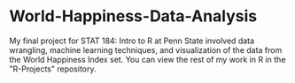 # World-Happiness-Data-Analysis
My final project for STAT 184: Intro to R at Penn State involved data wrangling, machine learning techniques, and visualization of the data from the World Happiness Index set. You can view the rest of my work in R in the "R-Projects" repository.
